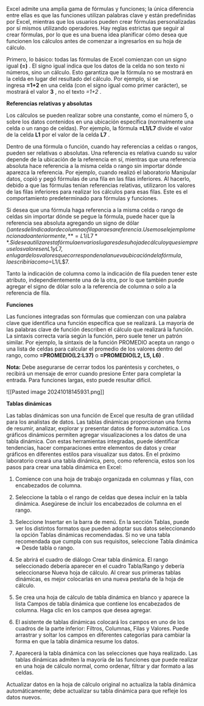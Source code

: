 
Excel admite una amplia gama de fórmulas y funciones; la única diferencia entre ellas es que las funciones utilizan palabras clave y están predefinidas por Excel, mientras que los usuarios pueden crear fórmulas personalizadas por sí mismos utilizando operadores. Hay reglas estrictas que seguir al crear fórmulas, por lo que es una buena idea planificar cómo desea que funcionen los cálculos antes de comenzar a ingresarlos en su hoja de cálculo.

Primero, lo básico: todas las fórmulas de Excel comienzan con un signo igual **(=)** . El signo igual indica que los datos de la celda no son texto ni números, sino un cálculo. Esto garantiza que la fórmula no se mostrará en la celda en lugar del resultado del cálculo. Por ejemplo, si se ingresa **=1+2** en una celda (con el signo igual como primer carácter), se mostrará el valor **3** , no el texto _=1+2_ .

**Referencias relativas y absolutas**

Los cálculos se pueden realizar sobre una constante, como el número 5, o sobre los datos contenidos en una ubicación específica (normalmente una celda o un rango de celdas). Por ejemplo, la fórmula **=L1/L7** divide el valor de la celda **L1** por el valor de la celda **L7** .

Dentro de una fórmula o función, cuando hay referencias a celdas o rangos, pueden ser relativas o absolutas. Una referencia es relativa cuando su valor depende de la ubicación de la referencia en sí, mientras que una referencia absoluta hace referencia a la misma celda o rango sin importar dónde aparezca la referencia. Por ejemplo, cuando realizó el laboratorio Manipular datos, copió y pegó fórmulas de una fila en las filas inferiores. Al hacerlo, debido a que las fórmulas tenían referencias relativas, utilizaron los valores de las filas inferiores para realizar los cálculos para esas filas. Este es el comportamiento predeterminado para fórmulas y funciones.

Si desea que una fórmula haga referencia a la misma celda o rango de celdas sin importar dónde se pegue la fórmula, puede hacer que la referencia sea absoluta agregando un signo de dólar ($) antes del indicador de columna o fila para esa referencia. Usemos el ejemplo mencionado anteriormente, **=L1/L7** . Si desea utilizar esta fórmula en varios lugares de su hoja de cálculo y que siempre use los valores en L1 y L7, en lugar de los valores que corresponden a la nueva ubicación de la fórmula, la escribiría como =$L$1/$L$7.

Tanto la indicación de columna como la indicación de fila pueden tener este atributo, independientemente una de la otra, por lo que también puede agregar el signo de dólar solo a la referencia de columna o solo a la referencia de fila.

**Funciones**

Las funciones integradas son fórmulas que comienzan con una palabra clave que identifica una función específica que se realizará. La mayoría de las palabras clave de función describen el cálculo que realizará la función. La sintaxis correcta varía según la función, pero suele tener un patrón similar. Por ejemplo, la sintaxis de la función PROMEDIO acepta un rango o una lista de celdas para calcular el promedio de los valores dentro del rango, como **=PROMEDIO(L2:L37)** o **=PROMEDIO(L2, L5, L6)** .

**Nota:** Debe asegurarse de cerrar todos los paréntesis y corchetes, o recibirá un mensaje de error cuando presione Enter para completar la entrada. Para funciones largas, esto puede resultar difícil.

![[Pasted image 20241018145931.png]]


**Tablas dinámicas**

Las tablas dinámicas son una función de Excel que resulta de gran utilidad para los analistas de datos. Las tablas dinámicas proporcionan una forma de resumir, analizar, explorar y presentar datos de forma automática. Los gráficos dinámicos permiten agregar visualizaciones a los datos de una tabla dinámica. Con estas herramientas integradas, puede identificar tendencias, hacer comparaciones entre elementos de datos y crear gráficos en diferentes estilos para visualizar sus datos. En el próximo laboratorio creará una tabla dinámica, pero, como referencia, estos son los pasos para crear una tabla dinámica en Excel:

1. Comience con una hoja de trabajo organizada en columnas y filas, con encabezados de columna.

2. Seleccione la tabla o el rango de celdas que desea incluir en la tabla dinámica. Asegúrese de incluir los encabezados de columna en el rango.

3. Seleccione Insertar en la barra de menú. En la sección Tablas, puede ver los distintos formatos que pueden adoptar sus datos seleccionando la opción Tablas dinámicas recomendadas. Si no ve una tabla recomendada que cumpla con sus requisitos, seleccione Tabla dinámica => Desde tabla o rango.

4. Se abrirá el cuadro de diálogo Crear tabla dinámica. El rango seleccionado debería aparecer en el cuadro Tabla/Rango y debería seleccionarse Nueva hoja de cálculo. Al crear sus primeras tablas dinámicas, es mejor colocarlas en una nueva pestaña de la hoja de cálculo.

5. Se crea una hoja de cálculo de tabla dinámica en blanco y aparece la lista Campos de tabla dinámica que contiene los encabezados de columna. Haga clic en los campos que desea agregar.

6. El asistente de tablas dinámicas colocará los campos en uno de los cuadros de la parte inferior: Filtros, Columnas, Filas y Valores. Puede arrastrar y soltar los campos en diferentes categorías para cambiar la forma en que la tabla dinámica resume los datos.

7. Aparecerá la tabla dinámica con las selecciones que haya realizado. Las tablas dinámicas admiten la mayoría de las funciones que puede realizar en una hoja de cálculo normal, como ordenar, filtrar y dar formato a las celdas.


Actualizar datos en la hoja de cálculo original no actualiza la tabla dinámica automáticamente; debe actualizar su tabla dinámica para que refleje los datos nuevos.

